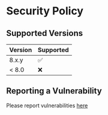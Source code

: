 # Security Policy

## Supported Versions

| Version | Supported          |
| ------- | ------------------ |
| 8.x.y   | :white_check_mark: |
| < 8.0   | :x:                |

## Reporting a Vulnerability

Please report vulnerabilities [here](https://github.com/entitydb-io/EntityDb.NET/issues/new?assignees=&labels=&template=bug_report.md&title=[VULNERABILITY]%20)
